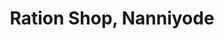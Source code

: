 ---
title: "Ration Shop, Nanniyode"
url: /thiruvananthapuram/ration-shop-nanniyode/
shop: convenience
---